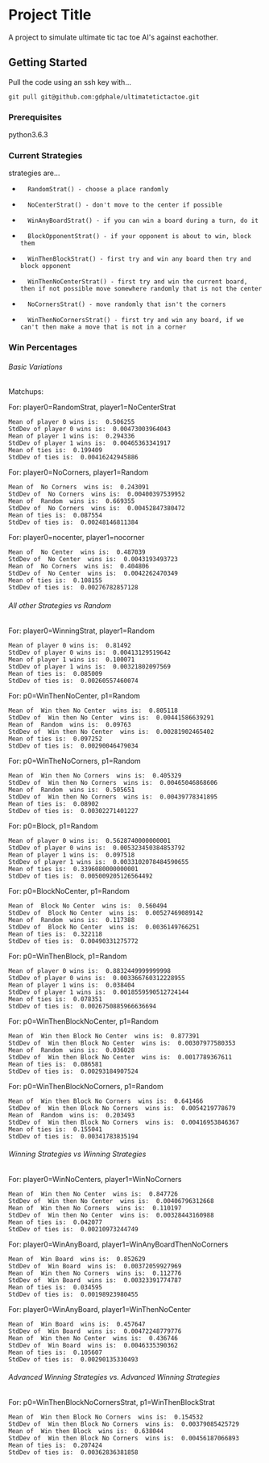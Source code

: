 # Project Title

A project to simulate ultimate tic tac toe AI's against eachother.

## Getting Started

Pull the code using an ssh key with... 

```
git pull git@github.com:gdphale/ultimatetictactoe.git
```

### Prerequisites

python3.6.3



### Current Strategies

strategies are...
*       RandomStrat() - choose a place randomly
*       NoCenterStrat() - don't move to the center if possible
*       WinAnyBoardStrat() - if you can win a board during a turn, do it
*       BlockOpponentStrat() - if your opponent is about to win, block them
*       WinThenBlockStrat() - first try and win any board then try and block opponent
*       WinThenNoCenterStrat() - first try and win the current board, then if not possible move somewhere randomly that is not the center
*       NoCornersStrat() - move randomly that isn't the corners
*       WinThenNoCornersStrat() - first try and win any board, if we can't then make a move that is not in a corner

### Win Percentages

###### Basic Variations

Matchups:

For: player0=RandomStrat, player1=NoCenterStrat
```
Mean of player 0 wins is:  0.506255
StdDev of player 0 wins is:  0.00473003964043
Mean of player 1 wins is:  0.294336
StdDev of player 1 wins is:  0.00465363341917
Mean of ties is:  0.199409
StdDev of ties is:  0.00416242945886
```

For: player0=NoCorners, player1=Random
```
Mean of  No Corners  wins is:  0.243091
StdDev of  No Corners  wins is:  0.00400397539952
Mean of  Random  wins is:  0.669355
StdDev of  No Corners  wins is:  0.00452847380472
Mean of ties is:  0.087554
StdDev of ties is:  0.00248146811384
```

For: player0=nocenter, player1=nocorner
```
Mean of  No Center  wins is:  0.487039
StdDev of  No Center  wins is:  0.0043193493723
Mean of  No Corners  wins is:  0.404806
StdDev of  No Center  wins is:  0.0042262470349
Mean of ties is:  0.108155
StdDev of ties is:  0.00276782857128
```

###### All other Strategies vs Random

For: player0=WinningStrat, player1=Random
```
Mean of player 0 wins is:  0.81492
StdDev of player 0 wins is:  0.00413129519642
Mean of player 1 wins is:  0.100071
StdDev of player 1 wins is:  0.00321802097569
Mean of ties is:  0.085009
StdDev of ties is:  0.00260557460074
```

For: p0=WinThenNoCenter, p1=Random
```
Mean of  Win then No Center  wins is:  0.805118
StdDev of  Win then No Center  wins is:  0.00441586639291
Mean of  Random  wins is:  0.09763
StdDev of  Win then No Center  wins is:  0.00281902465402
Mean of ties is:  0.097252
StdDev of ties is:  0.00290046479034
```

For: p0=WinTheNoCorners, p1=Random
```
Mean of  Win then No Corners  wins is:  0.405329
StdDev of  Win then No Corners  wins is:  0.00465046868606
Mean of  Random  wins is:  0.505651
StdDev of  Win then No Corners  wins is:  0.00439778341895
Mean of ties is:  0.08902
StdDev of ties is:  0.00302271401227
```

For: p0=Block, p1=Random
```
Mean of player 0 wins is:  0.5628740000000001
StdDev of player 0 wins is:  0.005323450384853792
Mean of player 1 wins is:  0.097518
StdDev of player 1 wins is:  0.0033102078484590655
Mean of ties is:  0.3396080000000001
StdDev of ties is:  0.005009205126564492
```

For: p0=BlockNoCenter, p1=Random
```
Mean of  Block No Center  wins is:  0.560494
StdDev of  Block No Center  wins is:  0.00527469089142
Mean of  Random  wins is:  0.117388
StdDev of  Block No Center  wins is:  0.0036149766251
Mean of ties is:  0.322118
StdDev of ties is:  0.00490331275772
```

For: p0=WinThenBlock, p1=Random
```
Mean of player 0 wins is:  0.8832449999999998
StdDev of player 0 wins is:  0.003366760312228955
Mean of player 1 wins is:  0.038404
StdDev of player 1 wins is:  0.0018559590512724144
Mean of ties is:  0.078351
StdDev of ties is:  0.0026750885966636694
```

For: p0=WinThenBlockNoCenter, p1=Random
```
Mean of  Win then Block No Center  wins is:  0.877391
StdDev of  Win then Block No Center  wins is:  0.00307977580353
Mean of  Random  wins is:  0.036028
StdDev of  Win then Block No Center  wins is:  0.0017789367611
Mean of ties is:  0.086581
StdDev of ties is:  0.00293184907524
```

For: p0=WinThenBlockNoCorners, p1=Random
```
Mean of  Win then Block No Corners  wins is:  0.641466
StdDev of  Win then Block No Corners  wins is:  0.0054219778679
Mean of  Random  wins is:  0.203493
StdDev of  Win then Block No Corners  wins is:  0.00416953846367
Mean of ties is:  0.155041
StdDev of ties is:  0.00341783835194
```

###### Winning Strategies vs Winning Strategies

For: player0=WinNoCenters, player1=WinNoCorners
```
Mean of  Win then No Center  wins is:  0.847726
StdDev of  Win then No Center  wins is:  0.00406796312668
Mean of  Win then No Corners  wins is:  0.110197
StdDev of  Win then No Center  wins is:  0.00328443160988
Mean of ties is:  0.042077
StdDev of ties is:  0.00210973244749
```


For: player0=WinAnyBoard, player1=WinAnyBoardThenNoCorners
```
Mean of  Win Board  wins is:  0.852629
StdDev of  Win Board  wins is:  0.00372059927969
Mean of  Win then No Corners  wins is:  0.112776
StdDev of  Win Board  wins is:  0.00323391774787
Mean of ties is:  0.034595
StdDev of ties is:  0.00198923980455
```

For: player0=WinAnyBoard, player1=WinThenNoCenter
```
Mean of  Win Board  wins is:  0.457647
StdDev of  Win Board  wins is:  0.00472248779776
Mean of  Win then No Center  wins is:  0.436746
StdDev of  Win Board  wins is:  0.0046335390362
Mean of ties is:  0.105607
StdDev of ties is:  0.00290135330493
```

###### Advanced Winning Strategies vs. Advanced Winning Strategies

For: p0=WinThenBlockNoCornersStrat, p1=WinThenBlockStrat
```
Mean of  Win then Block No Corners  wins is:  0.154532
StdDev of  Win then Block No Corners  wins is:  0.00379085425729
Mean of  Win then Block  wins is:  0.638044
StdDev of  Win then Block No Corners  wins is:  0.00456187066893
Mean of ties is:  0.207424
StdDev of ties is:  0.00362836381858
```
